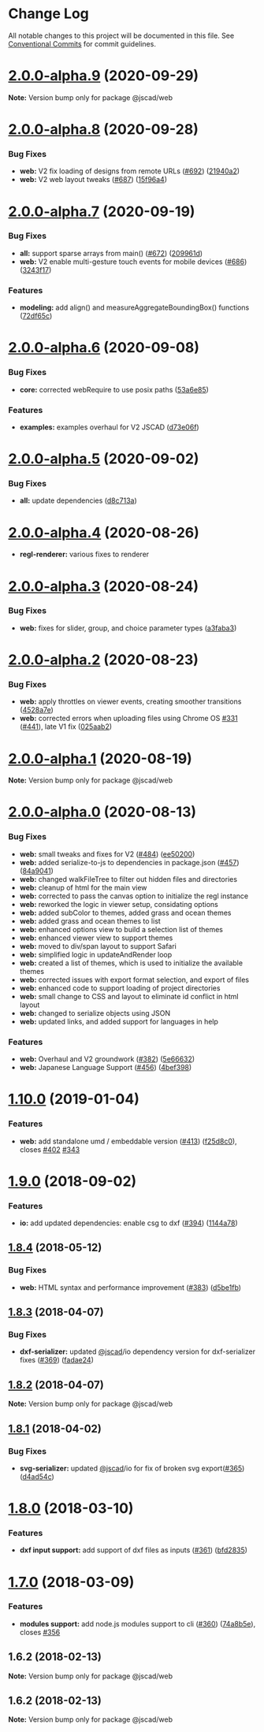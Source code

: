 # Change Log

All notable changes to this project will be documented in this file.
See [Conventional Commits](https://conventionalcommits.org) for commit guidelines.

# [2.0.0-alpha.9](https://github.com/jscad/OpenJSCAD.org/compare/@jscad/web@2.0.0-alpha.8...@jscad/web@2.0.0-alpha.9) (2020-09-29)

**Note:** Version bump only for package @jscad/web





# [2.0.0-alpha.8](https://github.com/jscad/OpenJSCAD.org/compare/@jscad/web@2.0.0-alpha.7...@jscad/web@2.0.0-alpha.8) (2020-09-28)


### Bug Fixes

* **web:** V2 fix loading of designs from remote URLs ([#692](https://github.com/jscad/OpenJSCAD.org/issues/692)) ([21940a2](https://github.com/jscad/OpenJSCAD.org/commit/21940a2f113e574a05757e1f21811c485339d74e))
* **web:** V2 web layout tweaks ([#687](https://github.com/jscad/OpenJSCAD.org/issues/687)) ([15f96a4](https://github.com/jscad/OpenJSCAD.org/commit/15f96a4bdfb61b2920a6b8999ad38e0e738c6eb4))





# [2.0.0-alpha.7](https://github.com/jscad/OpenJSCAD.org/compare/@jscad/web@2.0.0-alpha.6...@jscad/web@2.0.0-alpha.7) (2020-09-19)


### Bug Fixes

* **all:** support sparse arrays from main() ([#672](https://github.com/jscad/OpenJSCAD.org/issues/672)) ([209961d](https://github.com/jscad/OpenJSCAD.org/commit/209961d41ebf77373d427a7986934d195780f118))
* **web:** V2 enable multi-gesture touch events for mobile devices ([#686](https://github.com/jscad/OpenJSCAD.org/issues/686)) ([3243f17](https://github.com/jscad/OpenJSCAD.org/commit/3243f17da5679d8bb6c19819a0e130ef5aafbb60))


### Features

* **modeling:** add align() and measureAggregateBoundingBox() functions ([72df65c](https://github.com/jscad/OpenJSCAD.org/commit/72df65cfec065f26a84a8bb1ff80f5750a9972bf))





# [2.0.0-alpha.6](https://github.com/jscad/OpenJSCAD.org/compare/@jscad/web@2.0.0-alpha.5...@jscad/web@2.0.0-alpha.6) (2020-09-08)


### Bug Fixes

* **core:** corrected webRequire to use posix paths ([53a6e85](https://github.com/jscad/OpenJSCAD.org/commit/53a6e85e1dc8f515e8e259e0bb40f292909645fa))


### Features

* **examples:** examples overhaul for V2 JSCAD ([d73e06f](https://github.com/jscad/OpenJSCAD.org/commit/d73e06f51e187e673487c3d9599672e66ac441d7))





# [2.0.0-alpha.5](https://github.com/jscad/OpenJSCAD.org/compare/@jscad/web@2.0.0-alpha.4...@jscad/web@2.0.0-alpha.5) (2020-09-02)


### Bug Fixes

* **all:** update dependencies ([d8c713a](https://github.com/jscad/OpenJSCAD.org/commit/d8c713a933b97a6d179ed3d3e923e188e334f99e))





# [2.0.0-alpha.4](https://github.com/jscad/OpenJSCAD.org/compare/@jscad/web@2.0.0-alpha.3...@jscad/web@2.0.0-alpha.4) (2020-08-26)

* **regl-renderer:** various fixes to renderer





# [2.0.0-alpha.3](https://github.com/jscad/OpenJSCAD.org/compare/@jscad/web@2.0.0-alpha.2...@jscad/web@2.0.0-alpha.3) (2020-08-24)


### Bug Fixes

* **web:** fixes for slider, group, and choice parameter types ([a3faba3](https://github.com/jscad/OpenJSCAD.org/commit/a3faba367604c897d240f56ba86ddb5404034afd))





# [2.0.0-alpha.2](https://github.com/jscad/OpenJSCAD.org/compare/@jscad/web@2.0.0-alpha.1...@jscad/web@2.0.0-alpha.2) (2020-08-23)


### Bug Fixes

* **web:** apply throttles on viewer events, creating smoother transitions ([4528a7e](https://github.com/jscad/OpenJSCAD.org/commit/4528a7e310c26117982aebaf26307fbd78c51538))
* **web:** corrected errors when uploading files using Chrome OS [#331](https://github.com/jscad/OpenJSCAD.org/issues/331) ([#441](https://github.com/jscad/OpenJSCAD.org/issues/441)), late V1 fix ([025aab2](https://github.com/jscad/OpenJSCAD.org/commit/025aab22f2517f5e499c044ef432781876399375))





# [2.0.0-alpha.1](https://github.com/jscad/OpenJSCAD.org/compare/@jscad/web@2.0.0-alpha.0...@jscad/web@2.0.0-alpha.1) (2020-08-19)

**Note:** Version bump only for package @jscad/web





# [2.0.0-alpha.0](https://github.com/jscad/OpenJSCAD.org/compare/@jscad/web@1.10.0...@jscad/web@2.0.0-alpha.0) (2020-08-13)


### Bug Fixes

* **web:** small tweaks and fixes for V2 ([#484](https://github.com/jscad/OpenJSCAD.org/issues/484)) ([ee50200](https://github.com/jscad/OpenJSCAD.org/commit/ee50200bfcacd8078fa6f1fd73f6cd866afce5ed))
* **web:** added serialize-to-js to dependencies in package.json ([#457](https://github.com/jscad/OpenJSCAD.org/issues/457)) ([84a9041](https://github.com/jscad/OpenJSCAD.org/commit/84a904142afac713c61878b175cf83e9871c928b))
* **web:** changed walkFileTree to filter out hidden files and directories
* **web:** cleanup of html for the main view
* **web:** corrected to pass the canvas option to initialize the regl instance
* **web:** reworked the logic in viewer setup, considating options
* **web:** added subColor to themes, added grass and ocean themes
* **web:** added grass and ocean themes to list
* **web:** enhanced options view to build a selection list of themes
* **web:** enhanced viewer view to support themes
* **web:** moved to div/span layout to support Safari
* **web:** simplified logic in updateAndRender loop
* **web:** created a list of themes, which is used to initialize the available themes
* **web:** corrected issues with export format selection, and export of files
* **web:** enhanced code to support loading of project directories
* **web:** small change to CSS and layout to eliminate id conflict in html layout
* **web:** changed to serialize objects using JSON
* **web:** updated links, and added support for languages in help


### Features

* **web:** Overhaul and V2 groundwork ([#382](https://github.com/jscad/OpenJSCAD.org/issues/382)) ([5e66632](https://github.com/jscad/OpenJSCAD.org/commit/5e666327a8b50a7fa6baa4bbdfd790d243f8064f))
* **web:** Japanese Language Support ([#456](https://github.com/jscad/OpenJSCAD.org/issues/456)) ([4bef398](https://github.com/jscad/OpenJSCAD.org/commit/4bef39809ab738481a9354de057f13de31cb2e96))





<a name="1.10.0"></a>
# [1.10.0](https://github.com/jscad/OpenJSCAD.org/compare/@jscad/web@1.9.0...@jscad/web@1.10.0) (2019-01-04)


### Features

* **web:** add standalone umd / embeddable version ([#413](https://github.com/jscad/OpenJSCAD.org/issues/413)) ([f25d8c0](https://github.com/jscad/OpenJSCAD.org/commit/f25d8c0)), closes [#402](https://github.com/jscad/OpenJSCAD.org/issues/402) [#343](https://github.com/jscad/OpenJSCAD.org/issues/343)




<a name="1.9.0"></a>
# [1.9.0](https://github.com/jscad/OpenJSCAD.org/compare/@jscad/web@1.8.4...@jscad/web@1.9.0) (2018-09-02)


### Features

* **io:** add updated dependencies: enable csg to dxf ([#394](https://github.com/jscad/OpenJSCAD.org/issues/394)) ([1144a78](https://github.com/jscad/OpenJSCAD.org/commit/1144a78))




<a name="1.8.4"></a>
## [1.8.4](https://github.com/jscad/OpenJSCAD.org/compare/@jscad/web@1.8.3...@jscad/web@1.8.4) (2018-05-12)


### Bug Fixes

* **web:** HTML syntax and performance improvement ([#383](https://github.com/jscad/OpenJSCAD.org/issues/383)) ([d5be1fb](https://github.com/jscad/OpenJSCAD.org/commit/d5be1fb))




<a name="1.8.3"></a>
## [1.8.3](https://github.com/jscad/OpenJSCAD.org/compare/@jscad/web@1.8.2...@jscad/web@1.8.3) (2018-04-07)


### Bug Fixes

* **dxf-serializer:** updated [@jscad](https://github.com/jscad)/io dependency version for dxf-serializer fixes ([#369](https://github.com/jscad/OpenJSCAD.org/issues/369)) ([fadae24](https://github.com/jscad/OpenJSCAD.org/commit/fadae24))




<a name="1.8.2"></a>
## [1.8.2](https://github.com/jscad/OpenJSCAD.org/compare/@jscad/web@1.8.1...@jscad/web@1.8.2) (2018-04-07)




**Note:** Version bump only for package @jscad/web

<a name="1.8.1"></a>
## [1.8.1](https://github.com/jscad/OpenJSCAD.org/compare/@jscad/web@1.8.0...@jscad/web@1.8.1) (2018-04-02)


### Bug Fixes

* **svg-serializer:** updated [@jscad](https://github.com/jscad)/io for fix of broken svg export([#365](https://github.com/jscad/OpenJSCAD.org/issues/365)) ([d4ad54c](https://github.com/jscad/OpenJSCAD.org/commit/d4ad54c))




<a name="1.8.0"></a>
# [1.8.0](https://github.com/jscad/OpenJSCAD.org/compare/@jscad/web@1.7.0...@jscad/web@1.8.0) (2018-03-10)


### Features

* **dxf input support:** add support of dxf files as inputs ([#361](https://github.com/jscad/OpenJSCAD.org/issues/361)) ([bfd2835](https://github.com/jscad/OpenJSCAD.org/commit/bfd2835))




<a name="1.7.0"></a>
# [1.7.0](https://github.com/jscad/OpenJSCAD.org/compare/@jscad/web@1.6.2...@jscad/web@1.7.0) (2018-03-09)


### Features

* **modules support:** add node.js modules support to  cli ([#360](https://github.com/jscad/OpenJSCAD.org/issues/360)) ([74a8b5e](https://github.com/jscad/OpenJSCAD.org/commit/74a8b5e)), closes [#356](https://github.com/jscad/OpenJSCAD.org/issues/356)




<a name="1.6.2"></a>
## 1.6.2 (2018-02-13)




**Note:** Version bump only for package @jscad/web

<a name="1.6.2"></a>
## 1.6.2 (2018-02-13)




**Note:** Version bump only for package @jscad/web

